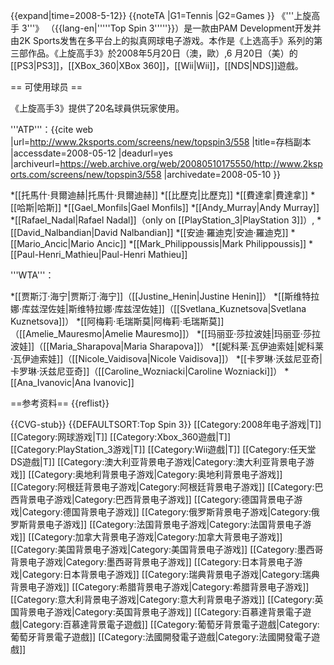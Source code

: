 {{expand|time=2008-5-12}}
{{noteTA
|G1=Tennis
|G2=Games
}}
《'''上旋高手 3'''》 （{{lang-en|'''''Top Spin 3'''''}}）是一款由PAM Development开发并由2K Sports发售在多平台上的拟真网球电子游戏。本作是《上选高手》系列的第三部作品。《上旋高手3》於2008年5月20日（澳，歐）,6 月20日（美）的[[PS3|PS3]]，[[XBox_360|XBox 360]]，[[Wii|Wii]]，[[NDS|NDS]]遊戲。

== 可使用球员 ==

《上旋高手3》提供了20名球員供玩家使用。

'''ATP'''：<ref>{{cite web |url=http://www.2ksports.com/screens/new/topspin3/558 |title=存档副本 |accessdate=2008-05-12 |deadurl=yes |archiveurl=https://web.archive.org/web/20080510175550/http://www.2ksports.com/screens/new/topspin3/558 |archivedate=2008-05-10 }}</ref>

*[[托馬什·貝爾迪赫|托馬什·貝爾迪赫]]
*[[比歷克|比歷克]]
*[[費達拿|費達拿]]
*[[哈斯|哈斯]]
*[[Gael_Monfils|Gael Monfils]]
*[[Andy_Murray|Andy Murray]]
*[[Rafael_Nadal|Rafael Nadal]]（only on [[PlayStation_3|PlayStation 3]]）,
*[[David_Nalbandian|David Nalbandian]]
*[[安迪·羅迪克|安迪·羅迪克]]
*[[Mario_Ancic|Mario Ancic]]
*[[Mark_Philippoussis|Mark Philippoussis]]
*[[Paul-Henri_Mathieu|Paul-Henri Mathieu]]

'''WTA'''：

*[[贾斯汀·海宁|贾斯汀·海宁]]（[[Justine_Henin|Justine Henin]]）
*[[斯维特拉娜·库兹涅佐娃|斯维特拉娜·库兹涅佐娃]]（[[Svetlana_Kuznetsova|Svetlana Kuznetsova]]）
*[[阿梅莉·毛瑞斯莫|阿梅莉·毛瑞斯莫]]（[[Amelie_Mauresmo|Amelie Mauresmo]]）
*[[玛丽亚·莎拉波娃|玛丽亚·莎拉波娃]]（[[Maria_Sharapova|Maria Sharapova]]）
*[[妮科莱·瓦伊迪索娃|妮科莱·瓦伊迪索娃]]（[[Nicole_Vaidisova|Nicole Vaidisova]]）
*[[卡罗琳·沃兹尼亚奇|卡罗琳·沃兹尼亚奇]]（[[Caroline_Wozniacki|Caroline Wozniacki]]）
*[[Ana_Ivanovic|Ana Ivanovic]]

==参考资料==
{{reflist}}

{{CVG-stub}}
{{DEFAULTSORT:Top Spin 3}}
[[Category:2008年电子游戏|T]]
[[Category:网球游戏|T]]
[[Category:Xbox_360遊戲|T]]
[[Category:PlayStation_3游戏|T]]
[[Category:Wii遊戲|T]]
[[Category:任天堂DS遊戲|T]]
[[Category:澳大利亚背景电子游戏|Category:澳大利亚背景电子游戏]]
[[Category:奥地利背景电子游戏|Category:奥地利背景电子游戏]]
[[Category:阿根廷背景电子游戏|Category:阿根廷背景电子游戏]]
[[Category:巴西背景电子游戏|Category:巴西背景电子游戏]]
[[Category:德国背景电子游戏|Category:德国背景电子游戏]]
[[Category:俄罗斯背景电子游戏|Category:俄罗斯背景电子游戏]]
[[Category:法国背景电子游戏|Category:法国背景电子游戏]]
[[Category:加拿大背景电子游戏|Category:加拿大背景电子游戏]]
[[Category:美国背景电子游戏|Category:美国背景电子游戏]]
[[Category:墨西哥背景电子游戏|Category:墨西哥背景电子游戏]]
[[Category:日本背景电子游戏|Category:日本背景电子游戏]]
[[Category:瑞典背景电子游戏|Category:瑞典背景电子游戏]]
[[Category:希腊背景电子游戏|Category:希腊背景电子游戏]]
[[Category:意大利背景电子游戏|Category:意大利背景电子游戏]]
[[Category:英国背景电子游戏|Category:英国背景电子游戏]]
[[Category:百慕達背景電子遊戲|Category:百慕達背景電子遊戲]]
[[Category:葡萄牙背景電子遊戲|Category:葡萄牙背景電子遊戲]]
[[Category:法國開發電子遊戲|Category:法國開發電子遊戲]]